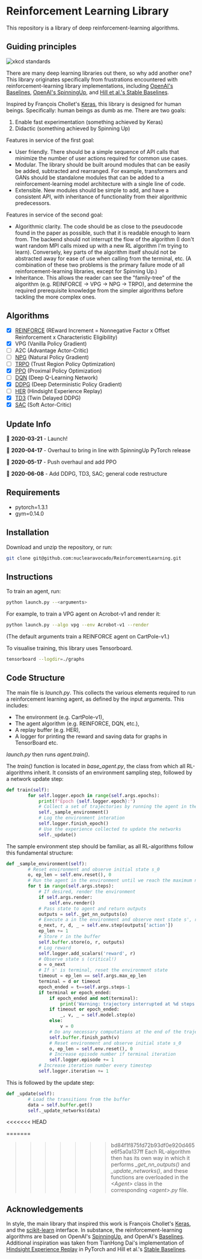 # Reinforcement Learning Library

This repository is a library of deep reinforcement-learning algorithms.

## Guiding principles
![xkcd standards](https://imgs.xkcd.com/comics/standards.png)

There are many deep learning libraries out there, so why add another one?
This library originates specifically from frustrations encountered with reinforcement-learning library implementations, including [OpenAI's Baselines](https://github.com/openai/baselines/), [OpenAI's SpinningUp](https://github.com/openai/spinningup/), and [Hill et al.'s Stable Baselines](https://github.com/hill-a/stable-baselines).

Inspired by François Chollet's [Keras](https://keras.io), this library is designed for human beings. Specifically: human beings as dumb as me.
There are two goals:
1. Enable fast experimentation (something achieved by Keras)
2. Didactic (something achieved by Spinning Up)

Features in service of the first goal:
- User friendly. There should be a simple sequence of API calls that minimize the number of user actions required for common use cases.
- Modular. The library should be built around modules that can be easily be added, subtracted and rearranged. For example, transformers and GANs should be standalone modules that can be added to a reinforcement-learning model architecture with a single line of code.
- Extensible. New modules should be simple to add, and have a consistent API, with inheritance of functionality from their algorithmic predecessors.

Features in service of the second goal:
- Algorithmic clarity. The code should be as close to the pseudocode found in the paper as possible, such that it is readable enough to learn from. The backend should not interrupt the flow of the algorithm (I don't want random MPI calls mixed up with a new RL algorithm I'm trying to learn). Conversely, key parts of the algorithm itself should not be abstracted away for ease of use when calling from the terminal, etc. (A combination of these two problems is the primary failure mode of all reinforcement-learning libraries, except for Spinning Up.)
- Inheritance. This allows the reader can see the "family-tree" of the algorithm (e.g. REINFORCE -> VPG -> NPG -> TRPO), and determine the required prerequisite knowledge from the simpler algorithms before tackling the more complex ones.

## Algorithms
- [x] [REINFORCE](https://doi.org/10.1007/BF00992696) (REward Increment = Nonnegative Factor x Offset Reinforcement x Characteristic Eligibility)
- [x] VPG (Vanilla Policy Gradient)
- [ ] A2C (Advantage Actor-Critic)
- [ ] [NPG](https://papers.nips.cc/paper/2073-a-natural-policy-gradient.pdf) (Natural Policy Gradient)
- [ ] [TRPO](https://arxiv.org/abs/1502.05477) (Trust Region Policy Optimization)
- [x] [PPO](https://arxiv.org/abs/1707.06347) (Proximal Policy Optimization)
- [ ] [DQN](https://arxiv.org/abs/1312.5602) (Deep Q-Learning Network)
- [x] [DDPG](https://arxiv.org/abs/1509.02971) (Deep Deterministic Policy Gradient)
- [ ] [HER](https://arxiv.org/abs/1707.01495) (Hindsight Experience Replay)
- [x] [TD3](https://arxiv.org/abs/1802.09477) (Twin Delayed DDPG)
- [x] [SAC](https://arxiv.org/abs/1801.01290) (Soft Actor-Critic)

## Update Info
:rocket: **2020-03-21** - Launch!

:triangular_flag_on_post: **2020-04-17** - Overhaul to bring in line with SpinningUp PyTorch release

:triangular_flag_on_post: **2020-05-17** - Push overhaul and add PPO

:triangular_flag_on_post: **2020-06-08** - Add DDPG, TD3, SAC; general code restructure

## Requirements
- pytorch=1.3.1
- gym=0.14.0

## Installation
Download and unzip the repository, or run:
```bash
git clone git@github.com:nuclearavocado/ReinforcementLearning.git
```

## Instructions
To train an agent, run:

```bash
python launch.py --<arguments>
```

For example, to train a VPG agent on Acrobot-v1 and render it:

```bash
python launch.py --algo vpg --env Acrobot-v1 --render
```

(The default arguments train a REINFORCE agent on CartPole-v1.)

To visualise training, this library uses Tensorboard.

```bash
tensorboard --logdir=./graphs
```

## Code Structure
The main file is _launch.py_. This collects the various elements required to run a reinforcement learning agent, as defined by the input arguments. This includes:
- The environment (e.g. CartPole-v1),
- The agent algorithm (e.g. REINFORCE, DQN, etc.),
- A replay buffer (e.g. HER),
- A logger for printing the reward and saving data for graphs in TensorBoard etc.

_launch.py_ then runs _agent.train()_.

The _train()_ function is located in _base_agent.py_, the class from which all RL-algorithms inherit. It consists of an environment sampling step, followed by a network update step:

```python
def train(self):
        for self.logger.epoch in range(self.args.epochs):
            print(f"Epoch {self.logger.epoch}:")
            # Collect a set of trajectories by running the agent in the environment
            self._sample_environment()
            # Log the environment interation
            self.logger.finish_epoch()
            # Use the experience collected to update the networks
            self._update()
```

The sample environment step should be familiar, as all RL-algorithms follow this fundamental structure:

```python
def _sample_environment(self):
        # Reset environment and observe initial state s_0
        o, ep_len = self.env.reset(), 0
        # Run the agent in the environment until we reach the maximum number of timesteps, or until done
        for t in range(self.args.steps):
            # If desired, render the environment
            if self.args.render:
                self.env.render()
            # Pass state to agent and return outputs
            outputs = self._get_nn_outputs(o)
            # Execute a in the environment and observe next state s', reward r, and done signal d
            o_next, r, d, _ = self.env.step(outputs['action'])
            ep_len += 1
            # Store r in the buffer
            self.buffer.store(o, r, outputs)
            # Log reward
            self.logger.add_scalars('reward', r)
            # Observe state s (critical!)
            o = o_next
            # If s' is terminal, reset the environment state
            timeout = ep_len == self.args.max_ep_len
            terminal = d or timeout
            epoch_ended = t==self.args.steps-1
            if terminal or epoch_ended:
                if epoch_ended and not(terminal):
                    print('Warning: trajectory interrupted at %d steps.'%ep_len, flush=True)
                if timeout or epoch_ended:
                    _, v, _ = self.model.step(o)
                else:
                    v = 0
                # Do any necessary computations at the end of the trajectory
                self.buffer.finish_path(v)
                # Reset environment and observe initial state s_0
                o, ep_len = self.env.reset(), 0
                # Increase episode number if terminal iteration
                self.logger.episode += 1
            # Increase iteration number every timestep
            self.logger.iteration += 1
```

This is followed by the update step:

```python
def _update(self):
        # Load the transitions from the buffer
        data = self.buffer.get()
        self._update_networks(data)
```
<<<<<<< HEAD

=======
>>>>>>> bd84f1f875fd72b93df0e920d465e6f5a0a137ff
Each RL-algorithm then has its own way in which it performs _\_get_nn_outputs()_ and _\_update_networks()_, and these functions are overloaded in the _\<Agent\>_ class in the corresponding _\<agent\>.py_ file.

## Acknowledgements
In style, the main library that inspired this work is François Chollet's [Keras](https://keras.io/), and the [scikit-learn](https://scikit-learn.org/) interface.
In substance, the reinforcement-learning algorithms are based on OpenAI's [SpinningUp](https://github.com/openai/spinningup/), and OpenAI's [Baselines](https://github.com/openai/baselines/).\
Additional inspiration was taken from TianHong Dai's implementation of [Hindsight Experience Replay](https://github.com/TianhongDai/hindsight-experience-replay) in PyTorch and Hill et al.'s [Stable Baselines](https://github.com/hill-a/stable-baselines).
